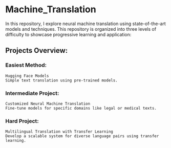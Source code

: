 # Machine_Translation
In this repository, I explore neural machine translation using state-of-the-art models and techniques. This repository is organized into three levels of difficulty to showcase progressive learning and application:

## Projects Overview:
### Easiest Method:
    Hugging Face Models
    Simple text translation using pre-trained models.

### Intermediate Project: 
    Customized Neural Machine Translation
    Fine-tune models for specific domains like legal or medical texts.

### Hard Project: 
    Multilingual Translation with Transfer Learning
    Develop a scalable system for diverse language pairs using transfer learning.
